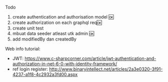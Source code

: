 Todo
1. create authentication and authorisation model 🆗
2. create authorization on each graphql req🆗
3. create unit test
4. mbuat data seeder atleast utk admin 🆗
5. add modifiedBy dan createdBy

Web info tutorial:
- JWT: https://www.c-sharpcorner.com/article/jwt-authentication-and-authorization-in-net-6-0-with-identity-framework/ 
- ref login register: http://www.binaryintellect.net/articles/2a3e0320-3f91-4237-a1f8-4c2932a3fd00.aspx
